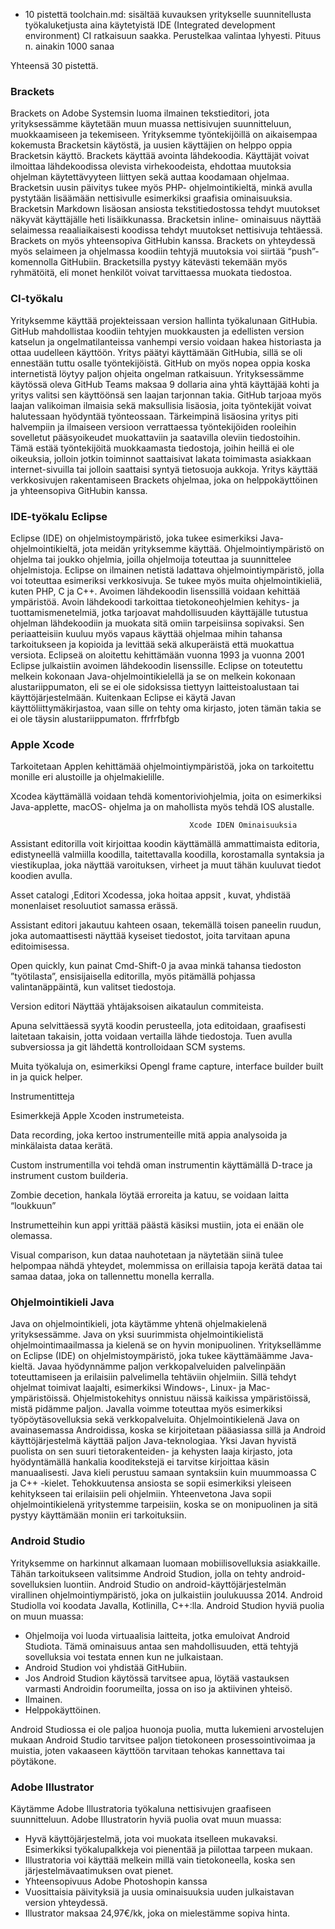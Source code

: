 * 10 pistettä toolchain.md: sisältää kuvauksen yritykselle suunnitellusta työkaluketjusta aina käytetyistä IDE (Integrated development environment) CI ratkaisuun saakka. Perustelkaa valintaa lyhyesti. Pituus n. ainakin 1000 sanaa

Yhteensä 30 pistettä.


### Brackets
Brackets on Adobe Systemsin luoma ilmainen tekstieditori, jota yrityksessämme käytetään muun muassa nettisivujen suunnitteluun, muokkaamiseen ja tekemiseen. Yrityksemme työntekijöillä on aikaisempaa kokemusta Bracketsin käytöstä, ja uusien käyttäjien on helppo oppia Bracketsin käyttö. Brackets käyttää avointa lähdekoodia.  Käyttäjät voivat ilmoittaa lähdekoodissa olevista virhekoodeista, ehdottaa muutoksia ohjelman käytettävyyteen liittyen sekä auttaa koodamaan ohjelmaa. Bracketsin uusin päivitys tukee myös PHP- ohjelmointikieltä, minkä avulla pystytään lisäämään nettisivulle esimerkiksi graafisia ominaisuuksia. Bracketsin Markdown lisäosan ansiosta tekstitiedostossa tehdyt muutokset näkyvät käyttäjälle heti lisäikkunassa. Bracketsin inline- ominaisuus näyttää selaimessa reaaliaikaisesti koodissa tehdyt muutokset nettisivuja tehtäessä.  Brackets on myös yhteensopiva GitHubin kanssa. Brackets on yhteydessä myös selaimeen ja ohjelmassa koodiin tehtyjä muutoksia voi siirtää “push”- komennolla GitHubiin.  Bracketsilla pystyy kätevästi tekemään myös ryhmätöitä, eli monet henkilöt voivat tarvittaessa muokata tiedostoa.


### CI-työkalu
Yrityksemme käyttää projekteissaan version hallinta työkalunaan GitHubia. GitHub mahdollistaa koodiin tehtyjen muokkausten ja edellisten version katselun ja ongelmatilanteissa vanhempi versio voidaan hakea historiasta ja ottaa uudelleen käyttöön. Yritys päätyi käyttämään GitHubia, sillä se oli ennestään tuttu osalle työntekijöistä. GitHub on myös nopea oppia koska internetistä löytyy paljon ohjeita ongelman ratkaisuun.
Yrityksessämme käytössä oleva GitHub Teams maksaa 9 dollaria aina yhtä käyttäjää kohti ja yritys valitsi sen käyttöönsä sen laajan tarjonnan takia. GitHub tarjoaa myös laajan valikoiman ilmaisia sekä maksullisia lisäosia, joita työntekijät voivat halutessaan hyödyntää työnteossaan. Tärkeimpinä lisäosina yritys piti halvempiin ja ilmaiseen versioon verrattaessa työntekijöiden rooleihin sovelletut pääsyoikeudet muokattaviin ja saatavilla oleviin tiedostoihin. Tämä estää työntekijöitä muokkaamasta tiedostoja, joihin heillä ei ole oikeuksia, jolloin jotkin toiminnot saattaisivat lakata toimimasta asiakkaan internet-sivuilla tai jolloin saattaisi syntyä tietosuoja aukkoja. Yritys käyttää verkkosivujen rakentamiseen Brackets ohjelmaa, joka on helppokäyttöinen ja yhteensopiva GitHubin kanssa.


### IDE-työkalu Eclipse
Eclipse (IDE) on ohjelmistoympäristö, joka tukee esimerkiksi Java-ohjelmointikieltä, jota meidän yrityksemme käyttää. Ohjelmointiympäristö on ohjelma tai joukko ohjelmia, joilla ohjelmoija toteuttaa ja suunnittelee ohjelmistoja. Eclipse on ilmainen netistä ladattava ohjelmointiympäristö, jolla voi toteuttaa esimeriksi verkkosivuja. Se tukee myös muita ohjelmointikieliä, kuten PHP, C ja C++. Avoimen lähdekoodin lisenssillä voidaan kehittää ympäristöä. Avoin lähdekoodi tarkoittaa tietokoneohjelmien kehitys- ja tuottamismenetelmiä, jotka tarjoavat mahdollisuuden käyttäjälle tutustua ohjelman lähdekoodiin ja muokata sitä omiin tarpeisiinsa sopivaksi. Sen periaatteisiin kuuluu myös vapaus käyttää ohjelmaa mihin tahansa tarkoitukseen ja kopioida ja levittää sekä alkuperäistä että muokattua versiota. Eclipseä on aloitettu kehittämään vuonna 1993 ja vuonna 2001 Eclipse julkaistiin avoimen lähdekoodin lisenssille. 
Eclipse on toteutettu melkein kokonaan Java-ohjelmointikielellä ja se on melkein kokonaan alustariippumaton, eli se ei ole sidoksissa tiettyyn laitteistoalustaan tai käyttöjärjestelmään. Kuitenkaan Eclipse ei käytä Javan käyttöliittymäkirjastoa, vaan sille on tehty oma kirjasto, joten tämän takia se ei ole täysin alustariippumaton. ffrfrfbfgb


### Apple Xcode
Tarkoitetaan Applen kehittämää ohjelmointiympäristöä, joka on tarkoitettu monille eri alustoille ja ohjelmakielille. 

Xcodea käyttämällä voidaan tehdä komentoriviohjelmia, joita on esimerkiksi Java-applette, macOS- ohjelma ja on mahollista myös tehdä IOS alustalle. 


                                            Xcode IDEN Ominaisuuksia 

  Assistant editorilla voit kirjoittaa koodin käyttämällä ammattimaista editoria, edistyneellä valmiilla koodilla, taitettavalla koodilla, korostamalla syntaksia ja viestikuplaa, joka näyttää varoituksen, virheet ja muut tähän kuuluvat tiedot koodien avulla.                         

Asset catalogi ,Editori Xcodessa, joka hoitaa appsit , kuvat, yhdistää monenlaiset resoluutiot samassa erässä.                         

Assistant editori jakautuu kahteen osaan, tekemällä toisen paneelin ruudun, joka automaattisesti näyttää kyseiset tiedostot, joita tarvitaan apuna editoimisessa. 

 Open quickly, kun painat Cmd-Shift-0 ja avaa minkä tahansa tiedoston ”työtilasta”, ensisijaisella editorilla, myös pitämällä pohjassa valintanäppäintä, kun valitset tiedostoja. 
 
Version editori Näyttää yhtäjaksoisen aikataulun commiteista. 

Apuna selvittäessä syytä koodin perusteella, jota editoidaan, graafisesti laitetaan takaisin, jotta voidaan vertailla lähde tiedostoja. Tuen avulla subversiossa ja git lähdettä kontrolloidaan SCM systems. 

Muita työkaluja on, esimerkiksi  Opengl frame capture, interface builder built in ja quick helper. 



   Instrumentitteja 

  Esimerkkejä Apple Xcoden instrumeteista.                                         

 Data recording, joka kertoo instrumenteille mitä appia analysoida ja minkälaista dataa kerätä. 

 Custom instrumentilla voi tehdä oman instrumentin käyttämällä D-trace ja instrument custom builderia. 


Zombie decetion, hankala löytää erroreita ja katuu, se voidaan laitta “loukkuun” 

Instrumetteihin kun appi yrittää päästä käsiksi mustiin, jota ei enään ole olemassa. 

Visual comparison, kun dataa nauhotetaan ja näytetään siinä tulee helpompaa nähdä yhteydet, molemmissa on  erillaisia tapoja kerätä dataa tai samaa dataa, joka on tallennettu monella kerralla. 


### Ohjelmointikieli Java
Java on ohjelmointikieli, jota käytämme yhtenä ohjelmakielenä yrityksessämme. Java on yksi suurimmista ohjelmointikielistä ohjelmointimaailmassa ja kielenä se on hyvin monipuolinen.  Yrityksellämme on Eclipse (IDE) on ohjelmistoympäristö, joka tukee käyttämäämme Java-kieltä. Javaa hyödynnämme paljon verkkopalveluiden palvelinpään toteuttamiseen ja erilaisiin palvelimella tehtäviin ohjelmiin. Sillä tehdyt ohjelmat toimivat laajalti, esimerkiksi Windows-, Linux- ja Mac-ympäristöissä. Ohjelmistokehitys onnistuu näissä kaikissa ympäristöissä, mistä pidämme paljon. Javalla voimme toteuttaa myös esimerkiksi työpöytäsovelluksia sekä verkkopalveluita. Ohjelmointikielenä Java on avainasemassa Androidissa, koska se kirjoitetaan pääasiassa sillä ja Android käyttöjärjestelmä käyttää paljon Java-teknologiaa. Yksi Javan hyvistä puolista on sen suuri tietorakenteiden- ja kehysten laaja kirjasto, jota hyödyntämällä hankalia kooditekstejä ei tarvitse kirjoittaa käsin manuaalisesti. Java kieli perustuu samaan syntaksiin kuin muummoassa C ja C++ -kielet. Tehokkuutensa ansiosta se sopii esimerkiksi yleiseen kehitykseen tai erilaisiin peli ohjelmiin. Yhteenvetona Java sopii ohjelmointikielenä yritystemme tarpeisiin, koska se on monipuolinen ja sitä pystyy käyttämään moniin eri tarkoituksiin. 


### Android Studio
Yrityksemme on harkinnut alkamaan luomaan mobiilisovelluksia asiakkaille. Tähän tarkoitukseen valitsimme Android Studion, jolla on tehty android-sovelluksien luontiin. Android Studio on android-käyttöjärjestelmän virallinen ohjelmointiympäristö, joka on julkaistiin joulukuussa 2014. Android Studiolla voi koodata Javalla, Kotlinilla, C++:lla. Android Studion hyviä puolia on muun muassa:

- Ohjelmoija voi luoda virtuaalisia laitteita, jotka emuloivat Android Studiota. Tämä ominaisuus antaa sen mahdollisuuden, että tehtyjä sovelluksia voi testata ennen kun ne julkaistaan.
- Android Studion voi yhdistää GitHubiin.
- Jos Android Studion käytössä tarvitsee apua, löytää vastauksen varmasti Androidin foorumeilta, jossa on iso ja aktiivinen yhteisö.
- Ilmainen.
- Helppokäyttöinen.

Android Studiossa ei ole paljoa huonoja puolia, mutta lukemieni arvostelujen mukaan Android Studio tarvitsee paljon tietokoneen prosessointivoimaa ja muistia, joten vakaaseen käyttöön tarvitaan tehokas kannettava tai pöytäkone.


### Adobe Illustrator
Käytämme Adobe Illustratoria työkaluna nettisivujen graafiseen suunnitteluun. Adobe Illustratorin hyviä puolia ovat muun muassa:

- Hyvä käyttöjärjestelmä, jota voi muokata itselleen mukavaksi. Esimerkiksi työkalupalkkeja voi pienentää ja piilottaa tarpeen mukaan.
- Illustratoria voi käyttää melkein millä vain tietokoneella, koska sen järjestelmävaatimuksen ovat pienet. 
- Yhteensopivuus Adobe Photoshopin kanssa
- Vuosittaisia päivityksiä ja uusia ominaisuuksia uuden julkaistavan version yhteydessä.
- Illustrator maksaa 24,97€/kk, joka on mielestämme sopiva hinta.

